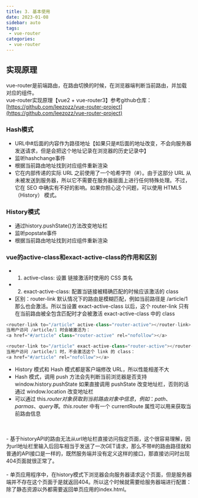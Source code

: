 ```yaml
---
title: 3. 基本使用
date: 2023-01-08
sidebar: auto
tags:
 - vue-router
categories:
 - vue-router
---
```


## 实现原理
vue-router是前端路由，在路由切换的时候，在浏览器端判断当前路由，并加载对应的组件。 <br />
vue-router实现原理【vue2 + vue-router3】参考github仓库：[https://github.com/leezozz/vue-router-project](https://github.com/leezozz/vue-router-project)


### Hash模式 
- URL中#后面的内容作为路径地址【如果只是#后面的地址改变，不会向服务器发送请求，但是会把这个地址记录在浏览器的历史记录中】
- 监听hashchange事件
- 根据当前路由地址找到对应组件重新渲染
- 它在内部传递的实际 URL 之前使用了一个哈希字符（#）。由于这部分 URL 从未被发送到服务器，所以它不需要在服务器层面上进行任何特殊处理。不过，它在 SEO 中确实有不好的影响。如果你担心这个问题，可以使用 HTML5（History） 模式。


### History模式 
- 通过history.pushState()方法改变地址栏
- 监听popstate事件
- 根据当前路由地址找到对应组件重新渲染


### vue的active-class和exact-active-class的作用和区别
- 1. active-class: 设置 链接激活时使用的 CSS 类名
- 2. exact-active-class: 配置当链接被精确匹配的时候应该激活的 class
- 区别：router-link 默认情况下的路由是模糊匹配，例如当前路径是 /article/1 那么也会激活。所以当设置 exact-active-class 以后，这个 router-link 只有在当前路由被全包含匹配时才会被激活 exact-active-class 中的 class

```js
<router-link to="/article" active-class="router-active"></router-link>
当用户访问 /article/1 时会被激活为：
<a href="#/article" class="router-active" rel="nofollow"></a>

<router-link to="/article" exact-active-class="router-active"></router-link>
当用户访问 /article/1 时，不会激活这个 link 的 class：
<a href="#/article" rel="nofollow"></a>
```

- History 模式和 Hash 模式都是客户端修改 URL，所以性能相差不大
- Hash 模式，调用 push 方法会先判断当前浏览器是否支持 window.history.pushState 如果直接调用 pushState 改变地址栏，否则的话通过 window.location 改变地址栏
- 可以通过 this.$router 对象获取到当前路由对象中信息，例如：path、parmas、query 等。 this.$router 中有一个 currentRoute 属性可以用来获取当前路由信息 
<br />
<br />
- 基于historyAPI的路由无法从url地址栏直接访问指定页面，这个很容易理解，因为url地址栏里输入后回车相当于发送了一次GET请求，那么不带#的路由路径就和普通的API接口是一样的，既然服务端并没有定义这样的接口，那直接访问时出现404页面就很正常了。
<br />
<br />
- 单页应用程序中，在history模式下浏览器会向服务器请求这个页面，但是服务器端并不存在这个页面于是就返回404。所以这个时候就需要给服务器端进行配置：除了静态资源以外都需要返回单页应用的index.html。